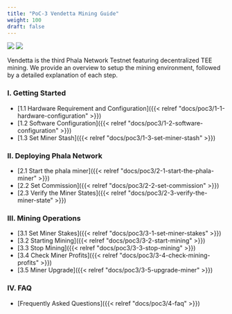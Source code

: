```yaml
---
title: "PoC-3 Vendetta Mining Guide"
weight: 100
draft: false
---
```


[![](https://img.shields.io/discord/697726436211163147?label=Phala%20Discord)](https://discord.gg/zzhfUjU) [![](https://img.shields.io/badge/Join-Telegram-blue)](https://t.me/phalaminer)

Vendetta is the third Phala Network Testnet featuring decentralized TEE mining. We provide an overview to setup the mining environment, followed by a detailed explanation of each step.



### I. Getting Started

- [1.1 Hardware Requirement and Configuration]({{< relref "docs/poc3/1-1-hardware-configuration" >}})
- [1.2 Software Configuration]({{< relref "docs/poc3/1-2-software-configuration" >}})
- [1.3 Set Miner Stash]({{< relref "docs/poc3/1-3-set-miner-stash" >}})

### II. Deploying Phala Network

- [2.1 Start the phala miner]({{< relref "docs/poc3/2-1-start-the-phala-miner" >}})
- [2.2 Set Commission]({{< relref "docs/poc3/2-2-set-commission" >}})
- [2.3 Verify the Miner States]({{< relref "docs/poc3/2-3-verify-the-miner-state" >}})

### III. Mining Operations

- [3.1 Set Miner Stakes]({{< relref "docs/poc3/3-1-set-miner-stakes" >}})
- [3.2 Starting Mining]({{< relref "docs/poc3/3-2-start-mining" >}})
- [3.3 Stop Mining]({{< relref "docs/poc3/3-3-stop-mining" >}})
- [3.4 Check Miner Profits]({{< relref "docs/poc3/3-4-check-mining-profits" >}})
- [3.5 Miner Upgrade]({{< relref "docs/poc3/3-5-upgrade-miner" >}})

### IV. FAQ

- [Frequently Asked Questions]({{< relref "docs/poc3/4-faq" >}})
